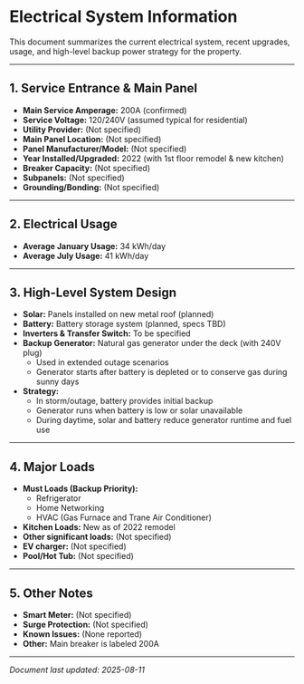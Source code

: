 # Electrical System Information

This document summarizes the current electrical system, recent upgrades, usage, and high-level backup power strategy for the property.

---

## 1. Service Entrance & Main Panel

- **Main Service Amperage:** 200A (confirmed)
- **Service Voltage:** 120/240V (assumed typical for residential)
- **Utility Provider:** (Not specified)
- **Main Panel Location:** (Not specified)
- **Panel Manufacturer/Model:** (Not specified)
- **Year Installed/Upgraded:** 2022 (with 1st floor remodel & new kitchen)
- **Breaker Capacity:** (Not specified)
- **Subpanels:** (Not specified)
- **Grounding/Bonding:** (Not specified)

---

## 2. Electrical Usage

- **Average January Usage:** 34 kWh/day
- **Average July Usage:** 41 kWh/day

---

## 3. High-Level System Design

- **Solar:** Panels installed on new metal roof (planned)
- **Battery:** Battery storage system (planned, specs TBD)
- **Inverters & Transfer Switch:** To be specified
- **Backup Generator:** Natural gas generator under the deck (with 240V plug)
    - Used in extended outage scenarios
    - Generator starts after battery is depleted or to conserve gas during sunny days
- **Strategy:**  
    - In storm/outage, battery provides initial backup  
    - Generator runs when battery is low or solar unavailable  
    - During daytime, solar and battery reduce generator runtime and fuel use

---

## 4. Major Loads

- **Must Loads (Backup Priority):**
    - Refrigerator
    - Home Networking
    - HVAC (Gas Furnace and Trane Air Conditioner)
- **Kitchen Loads:** New as of 2022 remodel
- **Other significant loads:** (Not specified)
- **EV charger:** (Not specified)
- **Pool/Hot Tub:** (Not specified)

---

## 5. Other Notes

- **Smart Meter:** (Not specified)
- **Surge Protection:** (Not specified)
- **Known Issues:** (None reported)
- **Other:** Main breaker is labeled 200A

---

*Document last updated: 2025-08-11*